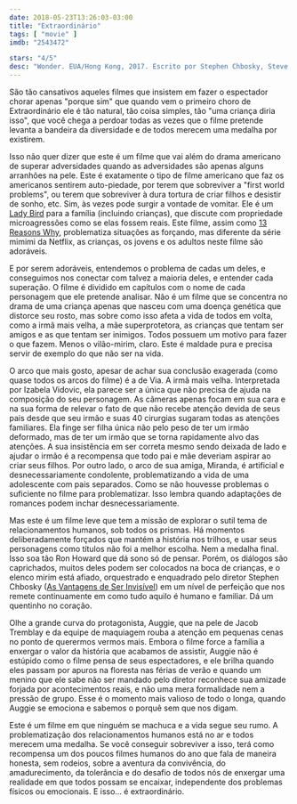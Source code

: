 ```yaml
---
date: 2018-05-23T13:26:03-03:00
title: "Extraordinário"
tags: [ "movie" ]
imdb: "2543472"

stars: "4/5"
desc: "Wonder. EUA/Hong Kong, 2017. Escrito por Stephen Chbosky, Steve Conrad e Jack Thorne baseados no romance de R.J. Palacio. Com Jacob Tremblay, Owen Wilson, Izabela Vidovic, Julia Roberts e Mandy Patinkin. Dirigido por Chbosky."
---
```

São tão cansativos aqueles filmes que insistem em fazer o espectador chorar apenas "porque sim" que quando vem o primeiro choro de Extraordinário ele é tão natural, tão coisa simples, tão "uma criança diria isso", que você chega a perdoar todas as vezes que o filme pretende levanta a bandeira da diversidade e de todos merecem uma medalha por existirem.

Isso não quer dizer que este é um filme que vai além do drama americano de superar adversidades quando as adversidades são apenas alguns arranhões na pele. Este é exatamente o tipo de filme americano que faz os americanos sentirem auto-piedade, por terem que sobreviver a "first world problems", ou terem que sobreviver à dura tortura de criar filhos e desistir de sonho, etc. Sim, às vezes pode surgir a vontade de vomitar. Ele é um [Lady Bird](/lady-bird) para a família (incluindo crianças), que discute com propriedade microagressões como se elas fossem reais. Este filme, assim como [13 Reasons Why](/13-reasons-why), problematiza situações as forçando, mas diferente da série mimimi da Netflix, as crianças, os jovens e os adultos neste filme são adoráveis.

E por serem adoráveis, entendemos o problema de cadas um deles, e conseguimos nos conectar com talvez a maioria deles, e entender cada superação. O filme é dividido em capítulos com o nome de cada personagem que ele pretende analisar. Não é um filme que se concentra no drama de uma criança apenas que nasceu com uma doença genética que distorce seu rosto, mas sobre como isso afeta a vida de todos em volta, como a irmã mais velha, a mãe superprotetora, as crianças que tentam ser amigos e as que tentam ser inimigos. Todos possuem um motivo para fazer o que fazem. Menos o vilão-mirim, claro. Este é maldade pura e precisa servir de exemplo do que não ser na vida.

O arco que mais gosto, apesar de achar sua conclusão exagerada (como quase todos os arcos do filme) é a de Via. A irmã mais velha. Interpretada por Izabela Vidovic, ela parece ser a única que não precisa de ajuda na composição do seu personagem. As câmeras apenas focam em sua cara e na sua forma de relevar o fato de que não recebe atenção devida de seus pais desde que seu irmão e suas 40 cirurgias sugaram todas as atenções familiares. Ela finge ser filha única não pelo peso de ter um irmão deformado, mas de ter um irmão que se torna rapidamente alvo das atenções. A sua insistência em ser correta mesmo sendo deixada de lado e ajudar o irmão é a recompensa que todo pai e mãe deveriam aspirar ao criar seus filhos. Por outro lado, o arco de sua amiga, Miranda, é artificial e desnecessariamente condolente, problematizando a vida de uma adolescente com pais separados. Como se não houvesse problemas o suficiente no filme para problematizar. Isso lembra quando adaptações de romances podem inchar desnecessariamente.

Mas este é um filme leve que tem a missão de explorar o sutil tema de relacionamentos humanos, sob todos os prismas. Há momentos deliberadamente forçados que mantém a história nos trilhos, e usar seus personagens como títulos não foi a melhor escolha. Nem a medalha final. Isso soa tão Ron Howard que dá sono só de pensar. Porém, os diálogos são caprichados, muitos deles podem ser colocados na boca de crianças, e o elenco mirim está afiado, orquestrado e enquadrado pelo diretor Stephen Chbosky ([As Vantagens de Ser Invisível](/as-vantagens-de-ser-invisivel)) em um nível de perfeição que nos remete continuamente em como tudo aquilo é humano e familiar. Dá um quentinho no coração.

Olhe a grande curva do protagonista, Auggie, que na pele de Jacob Tremblay e da equipe de maquiagem rouba a atenção em pequenas cenas no ponto de querermos vermos mais. Embora o filme force a família a enxergar o valor da história que acabamos de assistir, Auggie não é estúpido como o filme pensa de seus espectadores, e ele brilha quando eles passam por apuros na floresta nas férias de verão e quando um menino que ele sabe não ser mandado pelo diretor reconhece sua amizade forjada por acontecimentos reais, e não uma mera formalidade nem a pressão de grupo. Esse é o momento mais valioso de todo o longa, quando Auggie se emociona e sabemos o porquê sem que nos digam.

Este é um filme em que ninguém se machuca e a vida segue seu rumo. A problematização dos relacionamentos humanos está no ar e todos merecem uma medalha. Se você conseguir sobreviver a isso, terá como recompensa um dos poucos filmes humanos do ano que fala de maneira honesta, sem rodeios, sobre a aventura da convivência, do amadurecimento, da tolerância e do desafio de todos nós de enxergar uma realidade em que todos possam se encaixar, independente dos problemas físicos ou emocionais. E isso... é extraordinário.
